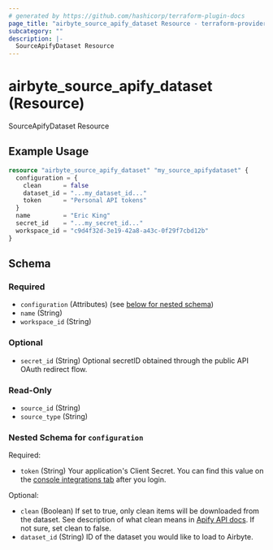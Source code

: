 ```yaml
---
# generated by https://github.com/hashicorp/terraform-plugin-docs
page_title: "airbyte_source_apify_dataset Resource - terraform-provider-airbyte"
subcategory: ""
description: |-
  SourceApifyDataset Resource
---
```


# airbyte_source_apify_dataset (Resource)

SourceApifyDataset Resource

## Example Usage

```terraform
resource "airbyte_source_apify_dataset" "my_source_apifydataset" {
  configuration = {
    clean      = false
    dataset_id = "...my_dataset_id..."
    token      = "Personal API tokens"
  }
  name         = "Eric King"
  secret_id    = "...my_secret_id..."
  workspace_id = "c9d4f32d-3e19-42a8-a43c-0f29f7cbd12b"
}
```

<!-- schema generated by tfplugindocs -->
## Schema

### Required

- `configuration` (Attributes) (see [below for nested schema](#nestedatt--configuration))
- `name` (String)
- `workspace_id` (String)

### Optional

- `secret_id` (String) Optional secretID obtained through the public API OAuth redirect flow.

### Read-Only

- `source_id` (String)
- `source_type` (String)

<a id="nestedatt--configuration"></a>
### Nested Schema for `configuration`

Required:

- `token` (String) Your application's Client Secret. You can find this value on the <a href="https://console.apify.com/account/integrations">console integrations tab</a> after you login.

Optional:

- `clean` (Boolean) If set to true, only clean items will be downloaded from the dataset. See description of what clean means in <a href="https://docs.apify.com/api/v2#/reference/datasets/item-collection/get-items">Apify API docs</a>. If not sure, set clean to false.
- `dataset_id` (String) ID of the dataset you would like to load to Airbyte.


